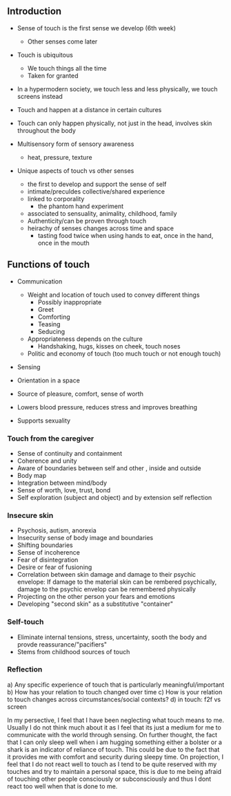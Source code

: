 ## Introduction
- Sense of touch is the first sense we develop (6th week)
	- Other senses come later
- Touch is ubiquitous
	- We touch things all the time
	- Taken for granted
- In a hypermodern society, we touch less and less physically, we touch screens instead

- Touch and happen at a distance in certain cultures
- Touch can only happen physically, not just in the head, involves skin throughout the body
- Multisensory form of sensory awareness
	- heat, pressure, texture
- Unique aspects of touch vs other senses
	- the first to develop and support the sense of self
	- intimate/preculdes collective/shared experience
	- linked to corporality
		- the phantom hand experiment
	- associated to sensuality, animality, childhood, family
	- Authenticity/can be proven through touch
	- heirachy of senses changes across time and space
		- tasting food twice when using hands to eat, once in the hand, once in the mouth


## Functions of touch
- Communication
	- Weight and location of touch used to convey different things
		- Possibly inappropriate
		- Greet 
		- Comforting
		- Teasing
		- Seducing 
	- Appropriateness depends on the culture
		- Handshaking, hugs, kisses on cheek, touch noses
	- Politic and economy of touch (too much touch or not enough touch)

- Sensing
- Orientation in a space
- Source of pleasure, comfort, sense of worth
- Lowers blood pressure, reduces stress and improves breathing
- Supports sexuality

### Touch from the caregiver
- Sense of continuity and containment
- Coherence and unity
- Aware of boundaries between self and other , inside and outside
- Body map
- Integration between mind/body
- Sense of worth, love, trust, bond
- Self exploration (subject and object) and by extension self reflection


### Insecure skin
- Psychosis, autism, anorexia
- Insecurity sense of body image and boundaries
- Shifting boundaries
- Sense of incoherence
- Fear of disintegration
- Desire or fear of fusioning
- Correlation between skin damage and damage to their psychic envelope: If damage to the material skin can be rembered psychically, damage to the psychic envelop can be remembered physically
- Projecting on the other person your fears and emotions
- Developing "second skin" as a substitutive "container"


### Self-touch
- Eliminate internal tensions, stress, uncertainty, sooth the body and provde reassurance/"pacifiers"
- Stems from childhood sources of touch


### Reflection
a) Any specific experience of touch that is particularly meaningful/important
b) How has your relation to touch changed over time
c) How is your relation to touch changes across circumstances/social contexts?
d) in touch: f2f vs screen

In my persective, I feel that I have been neglecting what touch means to me. Usually I do not think much about it as I feel that its just a medium for me to communicate with the world through sensing. On further thought, the fact that I can only sleep well when i am hugging something either a bolster or a shark is an indicator of reliance of touch. This could be due to the fact that it provides me with comfort and security during sleepy time. On projection, I feel that I do not react well to touch as I tend to be quite reserved with my touches and try to maintain a personal space, this is due to me being afraid of touching other people consciously or subconsciously and thus I dont react too well when that is done to me. 